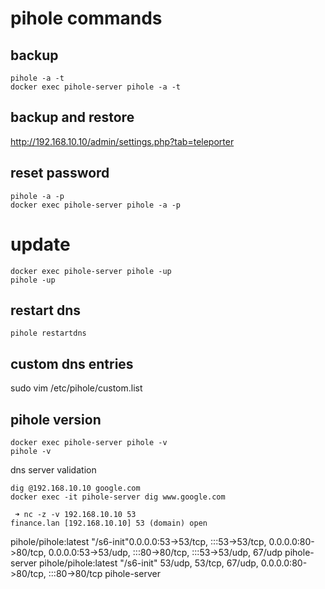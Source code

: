 # pihole commands

## backup
```
pihole -a -t
docker exec pihole-server pihole -a -t
```

## backup and restore
http://192.168.10.10/admin/settings.php?tab=teleporter


## reset password
```
pihole -a -p
docker exec pihole-server pihole -a -p
```

# update
```
docker exec pihole-server pihole -up
pihole -up
```

## restart dns
```
pihole restartdns
```



## custom dns entries
sudo vim /etc/pihole/custom.list

## pihole version
```
docker exec pihole-server pihole -v
pihole -v
```

dns server validation
```
dig @192.168.10.10 google.com
docker exec -it pihole-server dig www.google.com

 ➜ nc -z -v 192.168.10.10 53
finance.lan [192.168.10.10] 53 (domain) open
```

pihole/pihole:latest     "/s6-init"0.0.0.0:53->53/tcp, :::53->53/tcp, 0.0.0.0:80->80/tcp, 0.0.0.0:53->53/udp, :::80->80/tcp, :::53->53/udp, 67/udp   pihole-server
pihole/pihole:latest     "/s6-init"              53/udp, 53/tcp, 67/udp, 0.0.0.0:80->80/tcp, :::80->80/tcp   pihole-server
